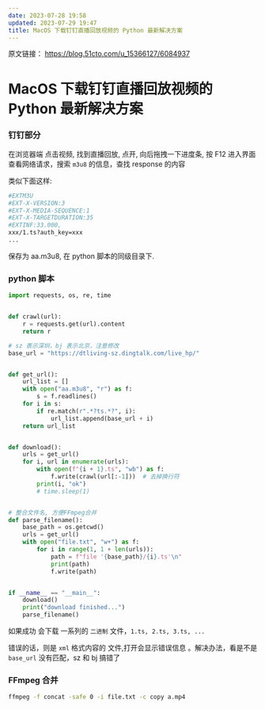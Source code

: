 ```yaml
---
date: 2023-07-28 19:58
updated: 2023-07-29 19:47
title: MacOS 下载钉钉直播回放视频的 Python 最新解决方案
---
```

原文链接： https://blog.51cto.com/u_15366127/6084937

# MacOS 下载钉钉直播回放视频的 Python 最新解决方案

### 钉钉部分

在浏览器端 点击视频, 找到直播回放, 点开, 向后拖拽一下进度条, 按 F12 进入界面查看网络请求，搜索 `m3u8` 的信息，查找 response 的内容


类似下面这样:

```sh
#EXTM3U
#EXT-X-VERSION:3
#EXT-X-MEDIA-SEQUENCE:1
#EXT-X-TARGETDURATION:35
#EXTINF:33.000,
xxx/1.ts?auth_key=xxx
...
```

保存为 ​​aa.m3u8​​, 在 python 脚本的同级目录下.

### python 脚本

```python
import requests, os, re, time


def crawl(url):
    r = requests.get(url).content
    return r

# sz 表示深圳，bj 表示北京，注意修改
base_url = "https://dtliving-sz.dingtalk.com/live_hp/"


def get_url():
    url_list = []
    with open("aa.m3u8", "r") as f:
        s = f.readlines()
    for i in s:
        if re.match(r".*?ts.*?", i):
            url_list.append(base_url + i)
    return url_list


def download():
    urls = get_url()
    for i, url in enumerate(urls):
        with open(f"{i + 1}.ts", "wb") as f:
            f.write(crawl(url[:-1]))  # 去掉换行符
        print(i, "ok")
        # time.sleep(1)


# 整合文件名, 方便FFmpeg合并
def parse_filename():
    base_path = os.getcwd()
    urls = get_url()
    with open("file.txt", "w+") as f:
        for i in range(1, 1 + len(urls)):
            path = f"file '{base_path}/{i}.ts'\n"
            print(path)
            f.write(path)


if __name__ == "__main__":
    download()
    print("download finished...")
    parse_filename()
```

如果成功 会下载 一系列的 `二进制` 文件，`1.ts, 2.ts, 3.ts, ...`

错误的话，则是 `xml` 格式内容的 文件,打开会显示错误信息 。解决办法，看是不是 `base_url` 没有匹配，sz 和 bj 搞错了 

### FFmpeg 合并

```sh
ffmpeg -f concat -safe 0 -i file.txt -c copy a.mp4
```
